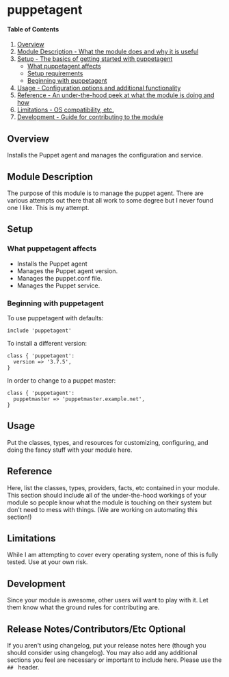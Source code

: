 # puppetagent

#### Table of Contents

1. [Overview](#overview)
2. [Module Description - What the module does and why it is useful](#module-description)
3. [Setup - The basics of getting started with puppetagent](#setup)
    * [What puppetagent affects](#what-puppetagent-affects)
    * [Setup requirements](#setup-requirements)
    * [Beginning with puppetagent](#beginning-with-puppetagent)
4. [Usage - Configuration options and additional functionality](#usage)
5. [Reference - An under-the-hood peek at what the module is doing and how](#reference)
5. [Limitations - OS compatibility, etc.](#limitations)
6. [Development - Guide for contributing to the module](#development)

## Overview

Installs the Puppet agent and manages the configuration and service.

## Module Description

The purpose of this module is to manage the puppet agent. There are various attempts
out there that all work to some degree but I never found one I like. This is my 
attempt.

## Setup

### What puppetagent affects

* Installs the Puppet agent
* Manages the Puppet agent version.
* Manages the puppet.conf file.
* Manages the Puppet service.


### Beginning with puppetagent

To use puppetagent with defaults:

```puppet  
include 'puppetagent'
```

To install a different version:

```puppet
class { 'puppetagent':
  version => '3.7.5',
}
```

In order to change to a puppet master:

```puppet
class { 'puppetagent':
  puppetmaster => 'puppetmaster.example.net',
}
```

## Usage

Put the classes, types, and resources for customizing, configuring, and doing
the fancy stuff with your module here.

## Reference

Here, list the classes, types, providers, facts, etc contained in your module.
This section should include all of the under-the-hood workings of your module so
people know what the module is touching on their system but don't need to mess
with things. (We are working on automating this section!)

## Limitations

While I am attempting to cover every operating system, none of this is fully
tested. Use at your own risk.

## Development

Since your module is awesome, other users will want to play with it. Let them
know what the ground rules for contributing are.

## Release Notes/Contributors/Etc **Optional**

If you aren't using changelog, put your release notes here (though you should
consider using changelog). You may also add any additional sections you feel are
necessary or important to include here. Please use the `## ` header.
